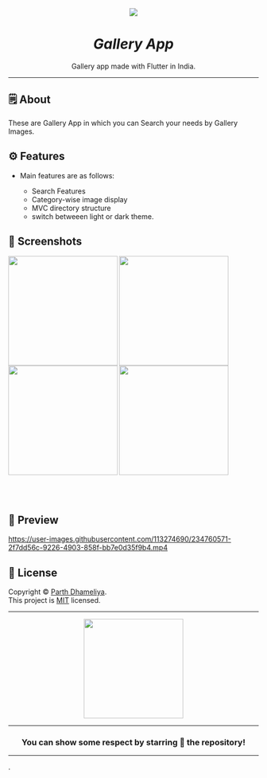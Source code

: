 <div align="center">

<img src="https://user-images.githubusercontent.com/113274690/234761387-d559e331-12aa-46c1-b856-df140ab5bcf4.png">


# *Gallery App*
Gallery app made with Flutter in India.

---

</div>


## 🗒 About

These are Gallery App in which you can Search your needs by Gallery Images.

## ⚙️ Features

- Main features are as follows:

    - Search Features
    - Category-wise image display
    - MVC directory structure
    - switch betweeen light or dark theme.
    
## 📲 Screenshots


<img align="left" src="https://user-images.githubusercontent.com/113274690/234760673-df03a1f1-a106-4907-9a5b-51fd800e4731.jpeg" width="220px">

<img align="left" src="https://user-images.githubusercontent.com/113274690/234760760-8272e225-2d5e-4849-a38b-16c0cd838d02.jpeg" width="220px">

<img align="left" src="https://user-images.githubusercontent.com/113274690/234760825-77124d2f-2e02-4654-ae42-04edb4077875.jpeg" width="220px">

<img  src="https://user-images.githubusercontent.com/113274690/234760896-caea9a58-d845-4d55-98c4-1210703d8f87.jpeg" width="220px">


<br><br>

## 📲 Preview


https://user-images.githubusercontent.com/113274690/234760571-2f7dd56c-9226-4903-858f-bb7e0d35f9b4.mp4

## 📝 License

Copyright © [Parth Dhameliya](https://github.com/Parth824). <br>
This project is [MIT](License.md) licensed.

---
<div align="center">


<img src="https://user-images.githubusercontent.com/113274690/234762946-bcfbf3ea-cb10-4777-aa46-71419112bd24.png" width="200px" height="200px">
  
---

### You can show some respect by starring 🌟 the repository!
---

</div>.
